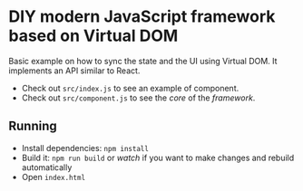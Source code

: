 # DIY modern JavaScript framework based on Virtual DOM

Basic example on how to sync the state and the UI using Virtual DOM. It implements an API similar to React.

- Check out `src/index.js` to see an example of component.
- Check out `src/component.js` to see the _core_ of the _framework_.

## Running

- Install dependencies: `npm install`
- Build it: `npm run build` or _watch_ if you want to make changes and rebuild automatically
- Open `index.html`
